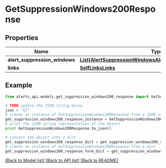 # GetSuppressionWindows200Response


## Properties
Name | Type | Description | Notes
------------ | ------------- | ------------- | -------------
**alert_suppression_windows** | [**List[AlertSuppressionWindowsAlertSuppressionWindowsInner]**](AlertSuppressionWindowsAlertSuppressionWindowsInner.md) |  | [optional] 
**links** | [**SelfLinksLinks**](SelfLinksLinks.md) |  | [optional] 

## Example

```python
from alerts_api.models.get_suppression_windows200_response import GetSuppressionWindows200Response

# TODO update the JSON string below
json = "{}"
# create an instance of GetSuppressionWindows200Response from a JSON string
get_suppression_windows200_response_instance = GetSuppressionWindows200Response.from_json(json)
# print the JSON string representation of the object
print GetSuppressionWindows200Response.to_json()

# convert the object into a dict
get_suppression_windows200_response_dict = get_suppression_windows200_response_instance.to_dict()
# create an instance of GetSuppressionWindows200Response from a dict
get_suppression_windows200_response_form_dict = get_suppression_windows200_response.from_dict(get_suppression_windows200_response_dict)
```
[[Back to Model list]](../README.md#documentation-for-models) [[Back to API list]](../README.md#documentation-for-api-endpoints) [[Back to README]](../README.md)


